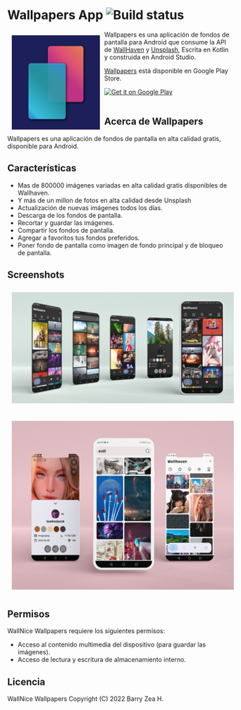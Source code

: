 # Wallpapers App ![Build status](https://github.com/wallabag/android-app/workflows/CI/badge.svg?branch=master)

<img src="https://github.com/hall9zeha/UnsplashAndWallhaven-Wallpapers/blob/main/Resources/wallpapers_icon.png" align="left"
width="200" hspace="10" vspace="10">

Wallpapers es una aplicación de fondos de pantalla para Android que consume la API de [WallHaven](https://wallhaven.cc/) y [Unsplash](https://unsplash.com/es), Escrita en Kotlin y construida en Android Studio. 

[Wallpapers](https://play.google.com/store/apps/details?id=com.barryzea.unsplashapp) está disponible en  Google Play Store.

<p align="left">
<a href="(https://play.google.com/store/apps/details?id=com.barryzea.unsplashapp)">
    <img alt="Get it on Google Play"
        height="80"
        src="https://play.google.com/intl/en_us/badges/images/generic/en_badge_web_generic.png" />
</a>  

<br />
<br />
  
## Acerca de Wallpapers

Wallpapers es una aplicación de fondos de pantalla en alta calidad gratis, disponible  para Android.

## Características

- Mas de 800000 imágenes variadas en alta calidad gratis disponibles de Wallhaven. 
- Y más de un millon de fotos en alta calidad desde Unsplash
- Actualización de nuevas imágenes todos los días.
- Descarga de los fondos de pantalla.
- Recortar y guardar las imágenes.
- Compartir los fondos de pantalla.
- Agregar a favoritos tus fondos preferidos.
- Poner fondo de pantalla como imagen de fondo principal y de bloqueo de pantalla.

## Screenshots


[<img src="https://github.com/hall9zeha/UnsplashAndWallhaven-Wallpapers/blob/main/Resources/banner1.png" 
width="600"
    hspace="10" vspace="10">](/readme/Wallabag%20Article%20View.png)
<br />
<br />
[<img src="https://github.com/hall9zeha/UnsplashAndWallhaven-Wallpapers/blob/main/Resources/banner2.png" 
width="600"
    hspace="10" vspace="10">](/readme/Wallabag%20Article%20View.png)
    


## Permisos

WallNice Wallpapers requiere los siguientes permisos:
  
- Acceso al contenido multimedia del dispositivo (para guardar  las imágenes).
- Acceso de lectura y escritura de almacenamiento interno. 

## Licencia
  
WallNice Wallpapers
Copyright (C) 2022 Barry Zea H.

